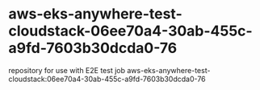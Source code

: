 # aws-eks-anywhere-test-cloudstack-06ee70a4-30ab-455c-a9fd-7603b30dcda0-76
repository for use with E2E test job aws-eks-anywhere-test-cloudstack:06ee70a4-30ab-455c-a9fd-7603b30dcda0-76
